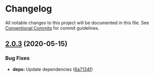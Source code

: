 # Changelog

All notable changes to this project will be documented in this file. See
[Conventional Commits](https://conventionalcommits.org) for commit guidelines.

## [2.0.3](https://github.com/Bjerkio/pulumi-appsync-modules/compare/v2.0.2...v2.0.3) (2020-05-15)


### Bug Fixes

* **deps:** Update dependencies ([6a7134f](https://github.com/Bjerkio/pulumi-appsync-modules/commit/6a7134fbee7894fe9d3dcc603f9ee24c5fbf5e99))
